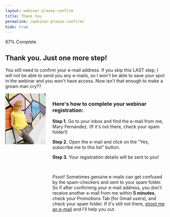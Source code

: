 ```yaml
---
layout: webinar-please-confirm
title: Thank You
permalink: /webinar-please-confirm/
hide: true
---
```


<div class="container-fluid">
            <div id="invite-header" class="row">
            <div class="progress">
  <div class="progress-bar progress-bar-striped active" role="progressbar" aria-valuenow="50" aria-valuemin="0" aria-valuemax="100" style="width: 67%">
    <span class="sr-only">67% Complete</span>
  </div>
  </div>
                    <h2>Thank you. Just one more step!</h2>
                    <p>You still need to confirm your e-mail address. If you skip this LAST step, I will not be able to send you any e-mails, so I won't be able to save your spot in the webinar and you won't have access. Now isn't that enough to make a grown man cry??</p>
            </div>

<div class="columns group">
    <div class="col span_1_of_2">
        <img src="/img/cellphone-vert.jpg">
    </div> 
    <div class="col span_1_of_2">
        <div class="bubble-left">
        <div class="text-align-left"><h3>Here's how to complete your webinar registration:</h3>
        <p><strong>Step 1.</strong> Go to your inbox and find the e-mail from me, Mary Fernandez. (If it's not there, check your spam folder!)</p><p><strong>Step 2.</strong> Open the e-mail and click on the "Yes, subscribe me to this list" button.</p><p><strong>Step 3.</strong> Your registration details will be sent to you!</p></div>
        </div>
        &nbsp;
<p class="small"><em>Pssst!</em> Sometimes genuine e-mails can get confused by the spam-checkers and sent to your spam folder. So if after confirming your e-mail address, you don't receive another e-mail from me within <strong>5 minutes</strong>, check your Promotions Tab (for Gmail users), and check your spam folder. If it's still not there, <a href="mailto:mary@persuasiveblog.com">shoot me an e-mail</a> and I'll help you out.</p>
    </div>
</div>
          
        
</div>